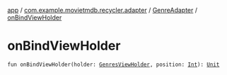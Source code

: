 [app](../../index.md) / [com.example.movietmdb.recycler.adapter](../index.md) / [GenreAdapter](index.md) / [onBindViewHolder](./on-bind-view-holder.md)

# onBindViewHolder

`fun onBindViewHolder(holder: `[`GenresViewHolder`](../../com.example.movietmdb.recycler.holder/-genres-view-holder/index.md)`, position: `[`Int`](https://kotlinlang.org/api/latest/jvm/stdlib/kotlin/-int/index.html)`): `[`Unit`](https://kotlinlang.org/api/latest/jvm/stdlib/kotlin/-unit/index.html)
